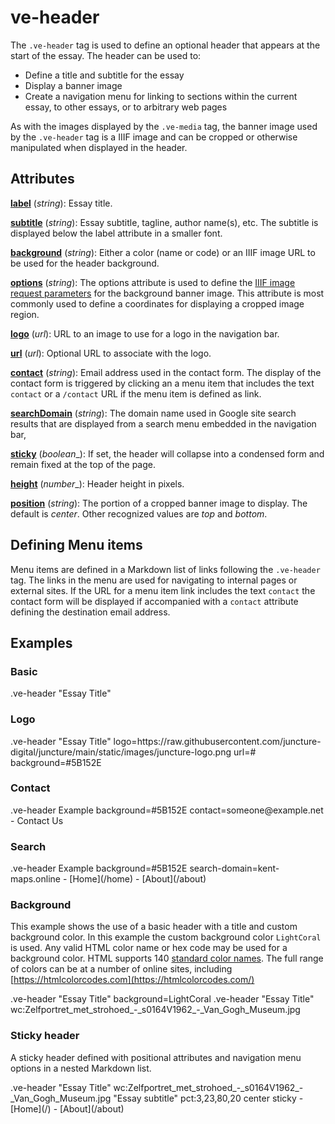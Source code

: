 <style> 
    .markdown-section h2 ~ p > strong > a { color: crimson; font-size: 110%; text-decoration: none; }
    .markdown-section table { 
        margin-left:3rem; 
        width: calc(100% - 6rem); 
        border:1px solid #555;
    }
    .markdown-section td, .markdown-section th {
        border:1px solid #555;
        padding: 8px;
        line-height: 1.2;
    }
    .markdown-section th {
        background-color:#E2F0F7;
        font-weight:bold !important;
        text-align:center !important;
    }
</style>

# ve-header

The `.ve-header` tag is used to define an optional header that appears at the start of the essay.  The header can be used to:

- Define a title and subtitle for the essay
- Display a banner image
- Create a navigation menu for linking to sections within the current essay, to other essays, or to arbitrary web pages

As with the images displayed by the `.ve-media` tag, the banner image used by the `.ve-header` tag is a IIIF image and can be cropped or otherwise manipulated when displayed in the header.

## Attributes

**[label](#basic)** (_string_):  Essay title.

**[subtitle](#basic)** (_string_):  Essay subtitle, tagline, author name(s), etc.  The subtitle is displayed below the label attribute in a smaller font.

**[background](#background)** (_string_):  Either a color (name or code) or an IIIF image URL to be used for the header background.

**[options](#basic)** (_string_):  The options attribute is used to define the [IIIF image request parameters](https://iiif.io/api/image/2.1/#image-request-parameters) for the background banner image. This attribute is most commonly used to define a coordinates for displaying a cropped image region.

**[logo](#logo)** (_url_):  URL to an image to use for a logo in the navigation bar.

**[url](#logo)** (_url_):   Optional URL to associate with the logo.

**[contact](#contact)** (_string_):  Email address used in the contact form.  The display of the contact form is triggered by clicking an a menu item that includes the text `contact` or a `/contact` URL if the menu item is defined as link.

**[searchDomain](#search)** (_string_):  The domain name used in Google site search results that are displayed from a search menu embedded in the navigation bar,

**[sticky](#sticky-header)** (_boolean__):  If set, the header will collapse into a condensed form and remain fixed at the top of the page.

**[height](#basic)** (_number__):  Header height in pixels.

**[position](#basic)** (_string_):  The portion of a cropped banner image to display. The default is _center_. Other recognized values are _top_ and _bottom_. 

## Defining Menu items

Menu items are defined in a Markdown list of links following the `.ve-header` tag.  The links in the menu are used for navigating to internal pages or external sites.  If the URL for a menu item link includes the text `contact` the contact form will be displayed if accompanied with a `contact` attribute defining the destination email address.

## Examples

### Basic

<ve-snippet collapsible label="A basic header with a title">
    .ve-header "Essay Title"
</ve-snippet>

### Logo

<ve-snippet collapsible label="Header with a logo, url and custom background color">
    .ve-header "Essay Title" logo=https://raw.githubusercontent.com/juncture-digital/juncture/main/static/images/juncture-logo.png url=# background=#5B152E
</ve-snippet>

### Contact

<ve-snippet collapsible label="Header with a contact form" height=10rem>
    .ve-header Example background=#5B152E contact=someone@example.net
        - Contact Us
</ve-snippet>

### Search

<ve-snippet collapsible label="Header with a search form">
    .ve-header Example background=#5B152E search-domain=kent-maps.online
        - [Home](/home)
        - [About](/about)
</ve-snippet>

### Background

This example shows the use of a basic header with a title and custom background color.  In this example the custom background color `LightCoral` is used.  Any valid HTML color name or hex code may be used for a background color.  HTML supports 140 [standard color names](https://www.w3schools.com/colors/colors_names.asp).  The full range of colors can be at a number of online sites, including  [https://htmlcolorcodes.com](https://htmlcolorcodes.com/)

<ve-snippet collapsible label="A basic header with a custom background color">
    .ve-header "Essay Title" background=LightCoral
</ve-snippet>

<ve-snippet collapsible label="A header with a background image">
    .ve-header "Essay Title" wc:Zelfportret_met_strohoed_-_s0164V1962_-_Van_Gogh_Museum.jpg
</ve-snippet>

### Sticky header

A sticky header defined with positional attributes and navigation menu options in a nested Markdown list.

<ve-snippet collapsible fill label="A sticky header with a cropped background image and menu">
    .ve-header "Essay Title" wc:Zelfportret_met_strohoed_-_s0164V1962_-_Van_Gogh_Museum.jpg "Essay subtitle" pct:3,23,80,20 center sticky
        - [Home](/)
        - [About](/about)
</ve-snippet>

